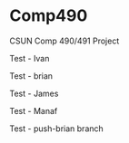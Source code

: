 # Comp490
CSUN Comp 490/491 Project

Test - Ivan

Test - brian

Test - James

Test - Manaf

Test - push-brian branch